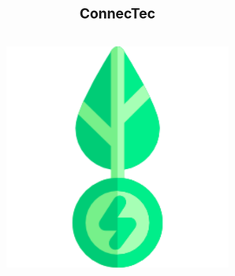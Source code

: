 <h1 align="center"> ConnecTec </h1> <br>
<p align="center">
  <a href="https://artmin96.github.io/argon-social/" target="_blank">
    <img alt="Argon Social" title="Argon Social" src="https://github.com/ArtMin96/argon-social/blob/master/assets/images/logo-256x256.png" width="450">
  </a>
</p>
